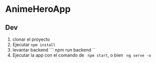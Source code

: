 # AnimeHeroApp

## Dev 
1. clonar el proyecto 
2. Ejecutar ``` npm install ```
3. levantar backend ``` npm run backend ``
4. Ejecutar la app con el comando de ``` npm start```, o bien ``` ng serve -o``` 

